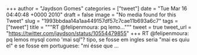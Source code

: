
+++
author = "Jaydson Gomes"
categories = ["tweet"]
date = "Tue Mar 16 04:40:48 +0000 2010"
draft = false
image = "No media found for this Tweet"
slug = "1993bbdaa14a1aa449157df57c7cae11b693a6c7"
tags = ["tweet"]
title = """RT @felipenmoura: pq lemo..."""
tweet = true
tweet_url = "https://twitter.com/jaydson/status/10554479855"
+++
RT @felipenmoura: pq lemos mysql como 'mai sql"? tipo, se fosse em ingles seria "mai es quiu el" e se fosse em portuguese: "mi ésse que  ...
